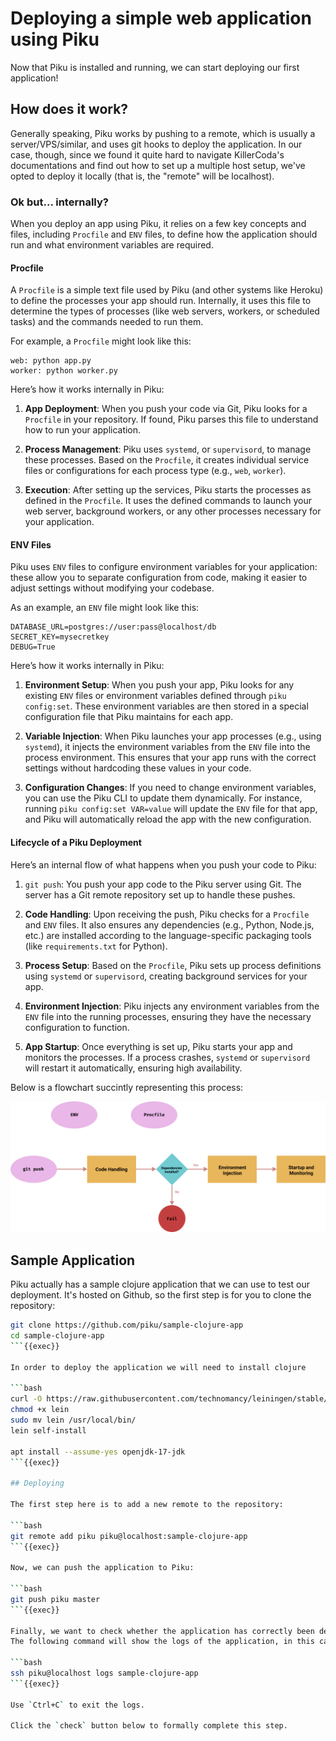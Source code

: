 # Deploying a simple web application using Piku

Now that Piku is installed and running, we can start deploying our first application!

## How does it work?

Generally speaking, Piku works by pushing to a remote, which is usually a server/VPS/similar, and uses git hooks to deploy the application. In our case, though, since we found it quite hard to navigate KillerCoda's documentations and find out how to set up a multiple host setup, we've opted to deploy it locally (that is, the "remote" will be localhost).

### Ok but... internally?

When you deploy an app using Piku, it relies on a few key concepts and files, including `Procfile` and `ENV` files, to define how the application should run and what environment variables are required.

#### **Procfile**

A `Procfile` is a simple text file used by Piku (and other systems like Heroku) to define the processes your app should run. Internally, it uses this file to determine the types of processes (like web servers, workers, or scheduled tasks) and the commands needed to run them.

For example, a `Procfile` might look like this:
```
web: python app.py
worker: python worker.py
```

Here’s how it works internally in Piku:
1. **App Deployment**: When you push your code via Git, Piku looks for a `Procfile` in your repository. If found, Piku parses this file to understand how to run your application.
   
2. **Process Management**: Piku uses `systemd`, or `supervisord`, to manage these processes. Based on the `Procfile`, it creates individual service files or configurations for each process type (e.g., `web`, `worker`).
   
3. **Execution**: After setting up the services, Piku starts the processes as defined in the `Procfile`. It uses the defined commands to launch your web server, background workers, or any other processes necessary for your application.

#### **ENV Files**

Piku uses `ENV` files to configure environment variables for your application: these allow you to separate configuration from code, making it easier to adjust settings without modifying your codebase.

As an example, an `ENV` file might look like this:
```
DATABASE_URL=postgres://user:pass@localhost/db
SECRET_KEY=mysecretkey
DEBUG=True
```

Here’s how it works internally in Piku:
1. **Environment Setup**: When you push your app, Piku looks for any existing `ENV` files or environment variables defined through `piku config:set`. These environment variables are then stored in a special configuration file that Piku maintains for each app.
   
2. **Variable Injection**: When Piku launches your app processes (e.g., using `systemd`), it injects the environment variables from the `ENV` file into the process environment. This ensures that your app runs with the correct settings without hardcoding these values in your code.

3. **Configuration Changes**: If you need to change environment variables, you can use the Piku CLI to update them dynamically. For instance, running `piku config:set VAR=value` will update the `ENV` file for that app, and Piku will automatically reload the app with the new configuration.

#### **Lifecycle of a Piku Deployment**

Here’s an internal flow of what happens when you push your code to Piku:
1. `git push`: You push your app code to the Piku server using Git. The server has a Git remote repository set up to handle these pushes.
   
2. **Code Handling**: Upon receiving the push, Piku checks for a `Procfile` and `ENV` files. It also ensures any dependencies (e.g., Python, Node.js, etc.) are installed according to the language-specific packaging tools (like `requirements.txt` for Python).

3. **Process Setup**: Based on the `Procfile`, Piku sets up process definitions using `systemd` or `supervisord`, creating background services for your app.
   
4. **Environment Injection**: Piku injects any environment variables from the `ENV` file into the running processes, ensuring they have the necessary configuration to function.

5. **App Startup**: Once everything is set up, Piku starts your app and monitors the processes. If a process crashes, `systemd` or `supervisord` will restart it automatically, ensuring high availability.

Below is a flowchart succintly representing this process:

![Piku lifecycle](../assets/flowgraph.png)

## Sample Application

Piku actually has a sample clojure application that we can use to test our deployment. It's hosted on Github, so the first step is for you to clone the repository:

```bash
git clone https://github.com/piku/sample-clojure-app
cd sample-clojure-app
```{{exec}}

In order to deploy the application we will need to install clojure

```bash
curl -O https://raw.githubusercontent.com/technomancy/leiningen/stable/bin/lein
chmod +x lein
sudo mv lein /usr/local/bin/
lein self-install

apt install --assume-yes openjdk-17-jdk
```{{exec}}

## Deploying

The first step here is to add a new remote to the repository:

```bash
git remote add piku piku@localhost:sample-clojure-app
```{{exec}}

Now, we can push the application to Piku:

```bash
git push piku master
```{{exec}}

Finally, we want to check whether the application has correctly been deployed.
The following command will show the logs of the application, in this case an application with a 10 second timer.

```bash
ssh piku@localhost logs sample-clojure-app
```{{exec}}

Use `Ctrl+C` to exit the logs.

Click the `check` button below to formally complete this step.
